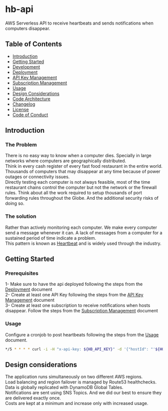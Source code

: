 # hb-api  

AWS Serverless API to receive heartbeats and sends notifications when computers disappear.  

## Table of Contents  

- [Introduction](#introduction)  
- [Getting Started](#getting-started)  
- [Development](docs/development.md)  
- [Deployment](docs/deployment.md)  
- [API Key Management](docs/api-key-management.md)  
- [Subscription Management](docs/subscription-management.md)  
- [Usage](docs/usage.md)  
- [Design Considerations](#design-considerations)  
- [Code Architecture](docs/code-architecture.md)  
- [Changelog](changelog.md)  
- [License](LICENSE)  
- [Code of Conduct](CODE_OF_CONDUCT.md)  

## Introduction  

### The Problem  

There is no easy way to know when a computer dies. Specially in large networks where computers are geographically distributed.  
Think in every cash register of every fast food restaurant in the entire world. Thousands of computers that may disappear at any time because of power outages or connectivity issues.  
Directly testing each computer is not always feasible, most of the time restaurant chains control the computer but not the network or the firewall rules. 
Think about all the work required to setup thousands of port forwarding rules throughout the Globe. 
And the additional security risks of doing so.  

### The solution  

Rather than actively monitoring each computer. We make every computer send a message whenever it can. A lack of messages from a computer for a sustained period of time indicate a problem.  
This pattern is known as [Heartbeat](https://en.wikipedia.org/wiki/Heartbeat_(computing)) and is widely used through the industry.  

## Getting Started  

### Prerequisites  

1- Make sure to have the api deployed following the steps from the [Deployment](docs/deployment.md) document  
2- Create at least one API Key following the steps from the [API Key Management](docs/api-key-management.md) document  
3- Create at least one subscription to receive notifications when hosts disappear. Follow the steps from the [Subscription Management](docs/subscription-management.md) document  

### Usage  

Configure a cronjob to post heartbeats following the steps from the [Usage](docs/usage.md) document.  

```bash
*/5 * * * * curl -i -H "x-api-key: ${HB_API_KEY}" -d '{"hostId": "'${HOSTNAME}'"}' -X POST https://hbapidev.cshtdd.com/v1/hearbeat | logger -p local0.notice
```

## Design considerations  

The application runs simultaneously on two different AWS regions.  
Load balancing and region failover is managed by Route53 healthchecks.  
Data is globally replicated with DynamoDB Global Tables.  
Notifications are sent using SNS Topics. And we did our best to ensure they are delivered exactly once.  
Costs are kept at a minimum and increase only with increased usage.  
